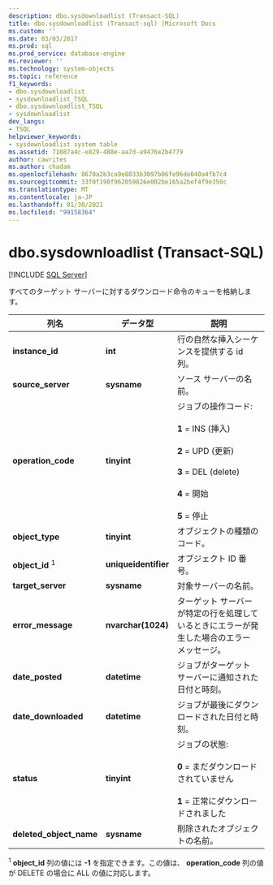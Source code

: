 ```yaml
---
description: dbo.sysdownloadlist (Transact-SQL)
title: dbo.sysdownloadlist (Transact-sql) |Microsoft Docs
ms.custom: ''
ms.date: 03/03/2017
ms.prod: sql
ms.prod_service: database-engine
ms.reviewer: ''
ms.technology: system-objects
ms.topic: reference
f1_keywords:
- dbo.sysdownloadlist
- sysdownloadlist_TSQL
- dbo.sysdownloadlist_TSQL
- sysdownloadlist
dev_langs:
- TSQL
helpviewer_keywords:
- sysdownloadlist system table
ms.assetid: 71087a4c-e829-488e-aa7d-a9476e2b4779
author: cawrites
ms.author: chadam
ms.openlocfilehash: 8670a2b3ca9e8033b3097b06fe96de040a4fb7c4
ms.sourcegitcommit: 33f0f190f962059826e002be165a2bef4f9e350c
ms.translationtype: MT
ms.contentlocale: ja-JP
ms.lasthandoff: 01/30/2021
ms.locfileid: "99158364"
---
```

# <a name="dbosysdownloadlist-transact-sql"></a>dbo.sysdownloadlist (Transact-SQL)
[!INCLUDE [SQL Server](../../includes/applies-to-version/sqlserver.md)]

  すべてのターゲット サーバーに対するダウンロード命令のキューを格納します。  
  
|列名|データ型|説明|  
|-----------------|---------------|-----------------|  
|**instance_id**|**int**|行の自然な挿入シーケンスを提供する id 列。|  
|**source_server**|**sysname**|ソース サーバーの名前。|  
|**operation_code**|**tinyint**|ジョブの操作コード:<br /><br /> **1** = INS (挿入)<br /><br /> **2** = UPD (更新)<br /><br /> **3** = DEL (delete)<br /><br /> **4** = 開始<br /><br /> **5** = 停止|  
|**object_type**|**tinyint**|オブジェクトの種類のコード。|  
|**object_id** <sup>1</sup>|**uniqueidentifier**|オブジェクト ID 番号。|  
|**target_server**|**sysname**|対象サーバーの名前。|  
|**error_message**|**nvarchar(1024)**|ターゲット サーバーが特定の行を処理しているときにエラーが発生した場合のエラー メッセージ。|  
|**date_posted**|**datetime**|ジョブがターゲット サーバーに通知された日付と時刻。|  
|**date_downloaded**|**datetime**|ジョブが最後にダウンロードされた日付と時刻。|  
|**status**|**tinyint**|ジョブの状態:<br /><br /> **0** = まだダウンロードされていません<br /><br /> **1** = 正常にダウンロードされました|  
|**deleted_object_name**|**sysname**|削除されたオブジェクトの名前。|  
  
 <sup>1</sup> **object_id** 列の値には **-1** を指定できます。この値は、 **operation_code** 列の値が DELETE の場合に ALL の値に対応します。  
  
  
